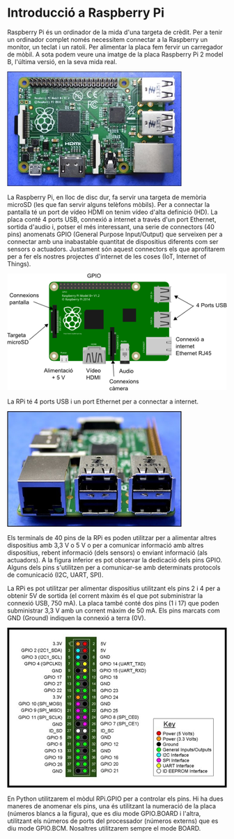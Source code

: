 
# Introducció a Raspberry Pi

Raspberry Pi és un ordinador de la mida d'una targeta de crèdit. Per a tenir un ordinador complet només necessitem connectar a la Raspberry un monitor, un teclat i un ratolí. Per alimentar la placa fem fervir un carregador de mòbil. A sota podem veure una imatge de la placa Raspberry Pi 2 model B, l'última versió, en la seva mida real.

<img src="img/RPi2b.jpeg" width="400px">

La Raspberry Pi, en lloc de disc dur, fa servir una targeta de memòria microSD (les que fan servir alguns telèfons mòbils). Per a connectar la pantalla té un port de vídeo HDMI on tenim vídeo d'alta definició (HD). La placa conté 4 ports USB, connexió a internet a través d'un port Ethernet, sortida d'audio i, potser el més interessant, una serie de connectors (40 pins) anomenats GPIO (General Purpose Input/Output) que serveixen per a connectar amb una inabastable quantitat de dispositius diferents com ser sensors o actuadors. Justament són aquest connectors els que aprofitarem per a fer els nostres projectes d'internet de les coses (IoT, Internet of Things).

<img src="img/RPi_2b.png" width="600px">

La RPi té 4 ports USB i un port Ethernet per a connectar a internet.

<img src="img/USB_RPi2b.jpeg" width="400px">

Els terminals de 40 pins de la RPi es poden utilitzar per a alimentar altres dispositius amb 3,3 V o 5 V o per a comunicar informació amb altres dispositius, rebent informació (dels sensors) o enviant informació (als actuadors). A la figura inferior es pot observar la dedicació dels pins GPIO. Alguns dels pins s'utilitzen per a comunicar-se amb determinats protocols de comunicació (I2C, UART, SPI).

La RPi es pot utilitzar per alimentar dispositius utilitzant els pins 2 i 4 per a obtenir 5V de sortida (el corrent màxim és el que pot subministrar la connexió USB, 750 mA). La placa també conté dos pins (1 i 17) que poden subministrar 3,3 V amb un corrent màxim de 50 mA. Els pins marcats com GND (Ground) indiquen la connexió a terra (0V).

<img src="img/gpio_board.jpeg" width="600px">

En Python utilitzarem el mòdul RPi.GPIO per a controlar els pins. Hi ha dues maneres de anomenar els pins, una és utilitzant la numeració de la placa (números blancs a la figura), que es diu mode GPIO.BOARD i l'altra, utilitzant els números de ports del processador (números externs) que es diu mode GPIO.BCM. Nosaltres utilitzarem sempre el mode BOARD.
